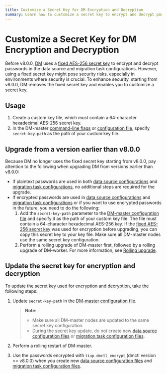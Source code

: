 ```yaml
---
title: Customize a Secret Key for DM Encryption and Decryption
summary: Learn how to customize a secret key to encrypt and decrypt passwords used in the DM（Data Migration）data source and migration task configurations.
---
```


# Customize a Secret Key for DM Encryption and Decryption

Before v8.0.0, [DM](/dm/dm-overview.md) uses a [fixed AES-256 secret key](https://github.com/pingcap/tiflow/blob/1252979421fc83ffa2a1548d981e505f7fc0b909/dm/pkg/encrypt/encrypt.go#L27) to encrypt and decrypt passwords in the data source and migration task configurations. However, using a fixed secret key might pose security risks, especially in environments where security is crucial. To enhance security, starting from v8.0.0, DM removes the fixed secret key and enables you to customize a secret key.

## Usage

1. Create a custom key file, which must contain a 64-character hexadecimal AES-256 secret key.
2. In the DM-master [command-line flags](/dm/dm-command-line-flags.md) or [configuration file](/dm/dm-master-configuration-file.md), specify `secret-key-path` as the path of your custom key file.

## Upgrade from a version earlier than v8.0.0

Because DM no longer uses the fixed secret key starting from v8.0.0, pay attention to the following when upgrading DM from versions earlier than v8.0.0:

- If plaintext passwords are used in both [data source configurations](/dm/dm-source-configuration-file.md) and [migration task configurations](/dm/task-configuration-file-full.md), no additional steps are required for the upgrade.
- If encrypted passwords are used in [data source configurations](/dm/dm-source-configuration-file.md) and [migration task configurations](/dm/task-configuration-file-full.md) or if you want to use encrypted passwords in the future, you need to do the following:
    1. Add the `secret-key-path` parameter to the [DM-master configuration file](/dm/dm-master-configuration-file.md) and specify it as the path of your custom key file. The file must contain a 64-character hexadecimal AES-256 key. If the [fixed AES-256 secret key](https://github.com/pingcap/tiflow/blob/1252979421fc83ffa2a1548d981e505f7fc0b909/dm/pkg/encrypt/encrypt.go#L27) was used for encryption before upgrading, you can copy this secret key to your key file. Make sure all DM-master nodes use the same secret key configuration.
    2. Perform a rolling upgrade of DM-master first, followed by a rolling upgrade of DM-worker. For more information, see [Rolling upgrade](/dm/maintain-dm-using-tiup.md#rolling-upgrade).

## Update the secret key for encryption and decryption

To update the secret key used for encryption and decryption, take the following steps:

1. Update `secret-key-path` in the [DM-master configuration file](/dm/dm-master-configuration-file.md).

    > **Note:**
    >
    > - Make sure all DM-master nodes are updated to the same secret key configuration.
    > - During the secret key update, do not create new [data source configuration files](/dm/dm-source-configuration-file.md) or [migration task configuration files](/dm/task-configuration-file-full.md).

2. Perform a rolling restart of DM-master.
3. Use the passwords encrypted with `tiup dmctl encrypt` (dmctl version >= v8.0.0) when you create new [data source configuration files](/dm/dm-source-configuration-file.md) and [migration task configuration files](/dm/task-configuration-file-full.md).